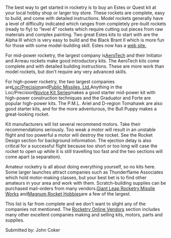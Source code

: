 The best way to get started in rocketry is to buy an Estes or Quest kit at your local hobby shop or larger toy store. These rockets are complete, easy to build, and come with detailed instructions. Model rockets generally have a level of difficulty indicated which ranges from completely pre-built rockets (ready to fly) to “level 4” rockets which require cutting out pieces from raw materials and complex painting. Two great Estes kits to start with are the Alpha III which is very easy to build and the Black Brant II which is more fun for those with some model-building skill. Estes now has a [web site.](http://www.estesrockets.com/)

For mid-power rocketry, the largest company is[AeroTech](http://www.aerotech-rocketry.com) and their Initiator and Arreau rockets make good introductory kits. The AeroTech kits come complete and with detailed building instructions. These are more work than model rockets, but don’t require any very advanced skills.

For high-power rocketry, the two largest companies are[Loc/Precision](http://www.locprecision.com)and[Public Missiles, Ltd.](http://www.publicmissiles.com)Anything in the Loc/Precision[Novice Kit Series](http://www.locprecision.com/novice_kit_series.htm)makes a good starter mid-power kit with high-power construction techniques and the Graduator and Forte are popular high-power kits. The P.M.L. Ariel and D-region Tomahawk are also good starter kits, and for the more adventurous, the Bull Puppy makes a great-looking rocket.

Kit manufacturers will list several recommend motors. Take their recommendations seriously. Too weak a motor will result in an unstable flight and too powerful a motor will destroy the rocket. See the Rocket Design section for background information. The ejection delay is also critical for a successful flight because too short or too long will case the rocket to open up while it is still travelling too fast and the two sections will come apart (a separation).

Amateur rocketry is all about doing everything yourself, so no kits here. Some larger launches attract companies such as Thunderflame Associates which hold motor-making classes, but your best bet is to find other amateurs in your area and work with them. Scratch-building supplies can be purchased mail-orders from many vendors.[Giant Leap Rocketry](http://www.giantleaprocketry.com),[Missile Works](http://www.missileworks.com) and[Magnum Rocket Hobbies](http://www.magnumrockets.com/)are a few of the largest.

This list is far from complete and we don’t want to slight any of the companies not mentioned. The [Rocketry Online Vendors](http://www.rocketryonline.com/Search/db_search.cgi?setup_file=URL&submit_search=yes&category=Vendor) section includes many other excellent companies making and selling kits, motors, parts and supplies.

Submitted by: John Coker
